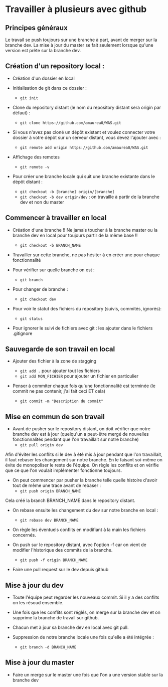 # Travailler à plusieurs avec github
	
## Principes généraux
Le travail se push toujours sur une branche à part, avant de merger sur la branche dev. La mise à jour du master se fait seulement lorsque qu'une version est prête sur la branche dev.

## Création d'un repository local :

- Création d'un dossier en local 

- Initialisation de git dans ce dossier : 
	- `git init`

- Clone du repository distant (le nom du repository distant sera origin par défaut) : 
	- `git clone https://github.com/amaurea0/WAS.git`

- Si vous n'avez pas cloné un dépôt existant et voulez connecter votre dossier à votre dépôt sur un serveur distant, vous devez l'ajouter avec : 
	- `git remote add origin https://github.com/amaurea0/WAS.git`

- Affichage des remotes 
	- `git remote -v`
	
- Pour créer une branche locale qui suit une branche existante dans le dépôt distant : 
	- `git checkout -b [branche] origin/[branche]`
	- `git checkout -b dev origin/dev` : on travaille à partir de la branche dev et non du master
	
## Commencer à travailler en local

- Création d'une branche  !! Ne jamais toucher à la branche master ou la branche dev en local pour toujours partir de la même base !!
	- `git checkout -b BRANCH_NAME`

- Travailler sur cette branche, ne pas hésiter à en créer une pour chaque fonctionnalité

- Pour vérifier sur quelle branche on est : 
	- `git branch`

- Pour changer de branche : 
	- `git checkout dev`

- Pour voir le statut des fichiers du repository (suivis, commités, ignorés): 
	- `git status`

- Pour ignorer le suivi de fichiers avec git : les ajouter dans le fichiers .gitignore

## Sauvegarde de son travail en local

- Ajouter des fichier à la zone de stagging
	- `git add .` pour ajouter tout les fichiers 
	- `git add MON_FICHIER` pour ajouter un fichier en particulier

- Penser à commiter chaque fois qu'une fonctionnalité est terminée (le commit ne pas contenir, j'ai fait ceci ET cela)
	- `git commit -m "Description du commit"` 


## Mise en commun de son travail

- Avant de pusher sur le repository distant, on doit vérifier que notre branche dev est à jour (quelqu'un a peut-être mergé de nouvelles fonctionnalités pendant que l'on travaillait sur notre branche)
	- `git pull origin dev` 

Afin d'éviter les conflits si le dev à été mis à jour pendant que l'on travaillait, il faut rebaser les changement sur notre branche. En le faisant soi-même on évite de monopoliser le reste de l'équipe. On règle les conflits et on vérifie que ce que l'on voulait implémenter fonctionne toujours.

- On peut commencer par pusher la branche telle quelle histoire d'avoir tout de même une trace avant de rebaser : 
	- `git push origin BRANCH_NAME`

Cela créé la branch BRANCH_NAME dans le repository distant.

- On rebase ensuite les changement du dev sur notre branche en local : 

	- `git rebase dev BRANCH_NAME`

- On règle les éventuels conflits en modifiant à la main les fichiers concernés.

- On push sur le repository distant, avec l'option -f car on vient de modifier l'historique des commits de la branche.
	- `git push -f origin BRANCH_NAME`

- Faire une pull request sur le dev depuis github

## Mise à jour du dev

- Toute l'équipe peut regarder les nouveaux commit. Si il y a des conflits on les résoud ensemble.

- Une fois que les conflits sont réglés, on merge sur la branche dev et on supprime la branche de travail sur github.

- Chacun met à jour sa branche dev en local avec git pull.

- Suppression de notre branche locale une fois qu'elle a été intégrée : 
	- `git branch -d BRANCH_NAME`
	

## Mise à jour du master

- Faire un merge sur le master une fois que l'on a une version stable sur la branche dev
